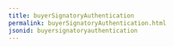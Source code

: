 ```yaml
---
title: buyerSignatoryAuthentication
permalink: buyerSignatoryAuthentication.html
jsonid: buyersignatoryauthentication
---
```

